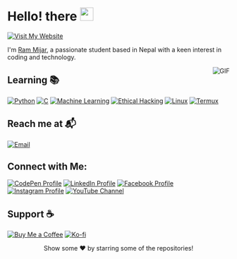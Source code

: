 # Hello! there  <img src="https://emojis.slackmojis.com/emojis/images/1531849430/4246/blob-sunglasses.gif?1531849430" width="30"/>


[![Visit My Website](https://img.shields.io/badge/Ram%20Mijar-Visit%20Website-blue)](https://www.rammijar.com.np/)

I'm [Ram Mijar](https://www.rammijar.com.np/), a passionate student based in Nepal with a keen interest in coding and technology.


<img align="right" alt="GIF" src="https://media.giphy.com/media/3ohzdKvLT1DxFxhZAI/giphy.gif" />

## Learning 📚


[![Python](https://img.shields.io/badge/Python-Learning-brightgreen?style=flat&logo=python)](https://www.python.org/)
[![C](https://img.shields.io/badge/C-Learning-blue?style=flat&logo=c)](https://en.wikipedia.org/wiki/C_(programming_language))
[![Machine Learning](https://img.shields.io/badge/Machine%20Learning-Learning-red?style=flat&logo=machine-learning)](https://en.wikipedia.org/wiki/Machine_learning)
[![Ethical Hacking](https://img.shields.io/badge/Ethical%20Hacking-Learning-yellow?style=flat&logo=hackaday)](https://en.wikipedia.org/wiki/Ethical_hacking)
[![Linux](https://img.shields.io/badge/Linux-Learning-orange?style=flat&logo=linux)](https://www.linux.org/)
[![Termux](https://img.shields.io/badge/Termux-Learning-lightgrey?style=flat&logo=android)](https://termux.com/)



## Reach me at 📬
[![Email](https://img.shields.io/badge/-📬%20Email-%230077B5?style=flat&logo=gmail&logoColor=white)](mailto:admin@rammijar.com.np)



## Connect with Me:
[![CodePen Profile](https://img.shields.io/badge/CodePen-Profile-blue)](https://codepen.io/ram-mijar)
[![LinkedIn Profile](https://img.shields.io/badge/LinkedIn-Profile-blue)](https://www.linkedin.com/in/ramijar2020)
[![Facebook Profile](https://img.shields.io/badge/Facebook-Profile-blue)](https://www.facebook.com/ram.mijar.165?mibextid=zbwkwl)
[![Instagram Profile](https://img.shields.io/badge/Instagram-Profile-blue)](https://instagram.com/ramijar2020?igshid=ogq5zdc2odk2za==)
[![YouTube Channel](https://img.shields.io/badge/YouTube-Channel-red)](https://youtube.com/@ramijar2020?si=yFtvYjcac-KonrnH)

## Support ☕
[![Buy Me a Coffee](https://img.shields.io/badge/-☕%20Buy%20Me%20a%20Coffee-orange)](https://www.buymeacoffee.com/ramijar2020)
[![Ko-fi](https://img.shields.io/badge/-☕%20Ko--fi-brightgreen)](https://ko-fi.com/rammijar)

<div align="center">
   Show some ❤️ by starring some of the repositories!
</div>
